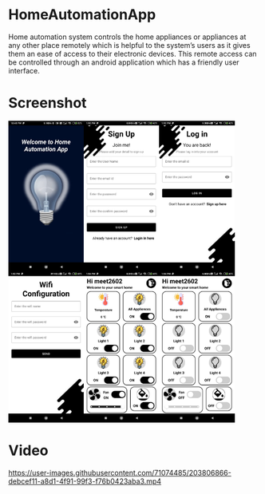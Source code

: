 # HomeAutomationApp
Home automation system controls the home appliances or appliances at any other place remotely  which is helpful to the system’s users as it gives them an ease of access to their electronic devices. This remote access can be controlled through an android application which has a friendly user  interface.
# Screenshot
<div style="display:flex;">
<img src="screenshot/1.jpeg" width="30%">
<img src="screenshot/2.jpeg" width="30%">
<img src="screenshot/3.jpeg" width="30%">
</div>
<div style="display:flex;">
<img src="screenshot/4.jpeg" width="30%">
<img src="screenshot/5.jpeg" width="30%">
<img src="screenshot/6.jpeg" width="30%">
</div>

# Video 
https://user-images.githubusercontent.com/71074485/203806866-debcef11-a8d1-4f91-99f3-f76b0423aba3.mp4

